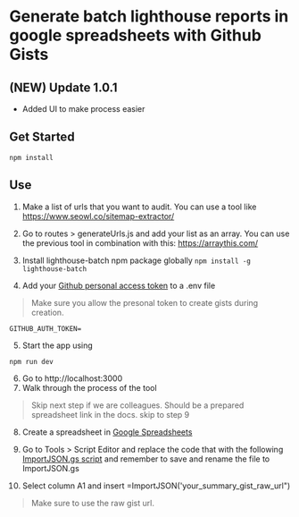 # Generate batch lighthouse reports in google spreadsheets with Github Gists

## (NEW) Update 1.0.1
+ Added UI to make process easier

## Get Started

```
npm install
```

## Use

1. Make a list of urls that you want to audit. You can use a tool like https://www.seowl.co/sitemap-extractor/

2. Go to routes > generateUrls.js and add your list as an array. You can use the previous tool in combination with this: https://arraythis.com/

3. Install lighthouse-batch npm package globally `npm install -g lighthouse-batch`

4. Add your [Github personal access token](https://github.com/settings/tokens) to a .env file
> Make sure you allow the presonal token to create gists during creation.

```
GITHUB_AUTH_TOKEN=
```

5. Start the app using 

```
npm run dev
```

6. Go to http://localhost:3000
7. Walk through the process of the tool

> Skip next step if we are colleagues. Should be a prepared spreadsheet link in the docs. skip to step 9

8. Create a spreadsheet in  [Google Spreadsheets](https://docs.google.com/spreadsheets)

9. Go to Tools > Script Editor and replace the code that with the following [ImportJSON.gs script](https://raw.githubusercontent.com/bradjasper/ImportJSON/master/ImportJSON.gs) and remember to save and rename the file to ImportJSON.gs

10.  Select column A1 and insert =ImportJSON('your_summary_gist_raw_url")
> Make sure to use the raw gist url.
